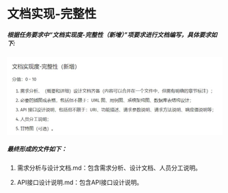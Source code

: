 # 文档实现-完整性

##### 根据任务要求中“文档实现度-完整性（新增）”项要求进行文档编写，具体要求如下:

![](pics_for_markdown/quest.jpg)

##### 最终形成的文件如下：

1. 需求分析与设计文档.md：包含需求分析、设计文档、人员分工说明。

2. API接口设计说明.md：包含API接口设计说明。
